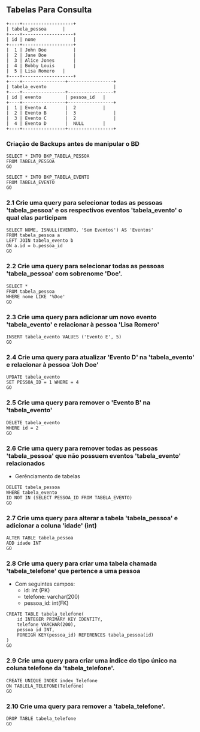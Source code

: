 ## Tabelas Para Consulta

	+----+-------------------+
	| tabela_pessoa 	 |
	+----+-------------------+
	| id | nome           	 |
	+----+-------------------+
	|  1 | John Doe      	 |
	|  2 | Jane Doe      	 |
	|  3 | Alice Jones   	 |
	|  4 | Bobby Louis  	 |
	|  5 | Lisa Romero 	 |
	+----+-------------------+
	+----+----------------+-----------------+
	| tabela_evento                        	|
	+----+----------------+-----------------+
	| id | evento         | pessoa_id  	|
	+----+----------------+-----------------+
	|  1 | Evento A       |  2	        |
	|  2 | Evento B       |  3              |
	|  3 | Evento C       |  2              |
	|  4 | Evento D       |  NULL     	|
	+----+----------------+-----------------+

### Criação de Backups antes de manipular o BD

<!-- 
Para criar tabelas backup tem um comando que ele cria a copia da tabela, inclusive
em dados, é um comando 'SELECT INTO' com 'FROM' 
Ex: 
Select*INTO BKP_TABELA_PESSOA (não precisa pré criar a tabela)
FROM TABELA_PESSOA

Select*INTO BKP_TABELA_EVENTO
	FROM TABELA_EVENTO
-->

```"
SELECT * INTO BKP_TABELA_PESSOA
FROM TABELA_PESSOA
GO

SELECT * INTO BKP_TABELA_EVENTO
FROM TABELA_EVENTO
GO
```

### 2.1 Crie uma query para selecionar todas as pessoas 'tabela_pessoa' e os respectivos eventos 'tabela_evento' o qual elas participam

```"
SELECT NOME, ISNULL(EVENTO, 'Sem Eventos') AS 'Eventos'
FROM tabela_pessoa a
LEFT JOIN tabela_evento b
ON a.id = b.pessoa_id
GO
```

### 2.2 Crie uma query para selecionar todas as pessoas 'tabela_pessoa' com sobrenome 'Doe'.  

<!--
 A query, tá quase rsrsr...a coluna SobreNome não existe, eu faria assim
-->

```"
SELECT *
FROM tabela_pessoa
WHERE nome LIKE '%Doe'
GO
```

### 2.3 Crie uma query para adicionar um novo evento 'tabela_evento' e relacionar à pessoa 'Lisa Romero'

<!--
Nesse caso seria necessário apenas o Insert
-->

```"
INSERT tabela_evento VALUES ('Evento E', 5)
GO
```

### 2.4 Crie uma query para atualizar 'Evento D' na 'tabela_evento' e relacionar à pessoa 'Joh Doe'

<!--
Não precisa atualizar todos os campos, se não fosse o campo 'nome' que não
existe nessa tabela, estaria correto
-->

```"
UPDATE tabela_evento  
SET PESSOA_ID = 1 WHERE = 4
GO
```

### 2.5 Crie uma query para remover o 'Evento B' na 'tabela_evento'

<!--
Esse era pra fazer um Delete, Alter Table mexe em estrutura da tabela
-->

```"
DELETE tabela_evento
WHERE id = 2
GO
```

### 2.6 Crie uma query para remover todas as pessoas 'tabela_pessoa' que não possuem eventos 'tabela_evento' relacionados

<!--
A lógica eu entendi, pensou certinho, mas a sintaxe seria essa
-->

- Gerênciamento de tabelas

```"
DELETE tabela_pessoa 
WHERE tabela_evento 
ID NOT IN (SELECT PESSOA_ID FROM TABELA_EVENTO)
GO
```

### 2.7 Crie uma query para alterar a tabela 'tabela_pessoa' e adicionar a coluna 'idade' (int)

<!--
Tá correto, só retirar o (3) porque inteiro tem delimitação fixa já
-->

```"
ALTER TABLE tabela_pessoa
ADD idade INT
GO
```

### 2.8 Crie uma query para criar uma tabela chamada 'tabela_telefone' que pertence a uma pessoa

<!--
á certinho, coloar o IDENTITY no Id, e tratar os que podem ou não receber nulo,
mas é só um toque, porque tá correto
-->

- Com seguintes campos:
  - id: int (PK)
  - telefone: varchar(200)
  - pessoa_id: int(FK)

```"
CREATE TABLE tabela_telefone(
    id INTEGER PRIMARY KEY IDENTITY,
    telefone VARCHAR(200),
    pessoa_id INT,
    FOREIGN KEY(pessoa_id) REFERENCES tabela_pessoa(id)
)
GO
```

### 2.9 Crie uma query para criar uma índice do tipo único na coluna telefone da 'tabela_telefone'.

<!--
Index é como se fosse uma "constraint" que você utiliza para otimizar a tabela,
para a busca ficar mais rápida 
-->

```"
CREATE UNIQUE INDEX index_Telefone
ON TABLELA_TELEFONE(Telefone)
GO
```

### 2.10 Crie uma query para remover a 'tabela_telefone'.

```"
DROP TABLE tabela_telefone
GO
```
